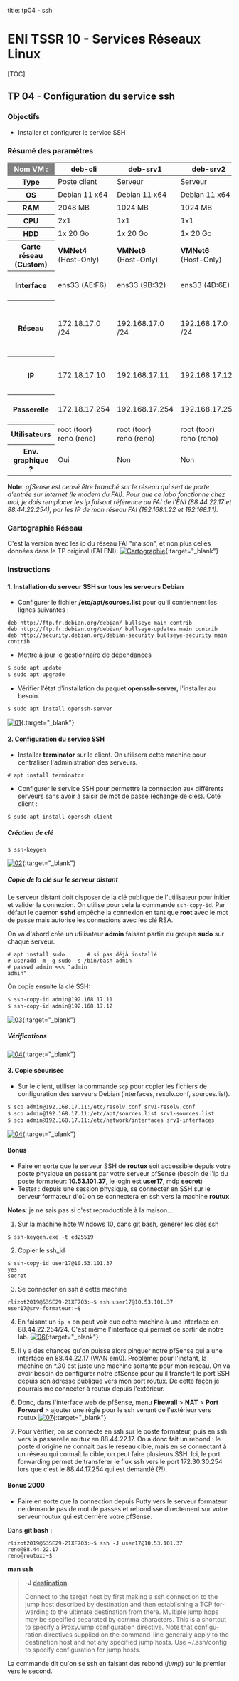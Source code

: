 title: tp04 - ssh

# ENI TSSR 10 - Services Réseaux Linux

[TOC]

## TP 04 - Configuration du service ssh
### Objectifs

- Installer et configurer le service SSH 

### Résumé des paramètres

<table>
    <thead>
    <tr>
        <th style="background-color:grey;color:white;font-weight: bold">Nom VM :</th>
        <th>deb-cli</th>
        <th>deb-srv1</th>
        <th>deb-srv2</th>
        <th>routux</th>
        <th>pfSense</th>
    </tr>
    </thead>
    <tbody>
    <tr>
        <th>Type</th>
        <td>Poste client</td>
        <td>Serveur</td>
        <td>Serveur</td>
        <td>Routeur</td>
        <td>pfSense</td>
    </tr>
    <tr>
        <th>OS</th>
        <td>Debian 11 x64</td>
        <td>Debian 11 x64</td>
        <td>Debian 11 x64</td>
        <td>Debian 11 x64</td>
        <td>pfSense</td>
    </tr>
    <tr>
        <th>RAM</th>
        <td>2048 MB</td>
        <td>1024 MB</td>
        <td>1024 MB</td>
        <td>1024 MB</td>
        <td>1024 MB</td>
    </tr>
    <tr>
        <th>CPU</th>
        <td> 2x1</td>
        <td> 1x1</td>
        <td> 1x1</td>
        <td> 1x1</td>
        <td> 1x1</td>
    </tr>
    <tr>
        <th>HDD</th>
        <td> 1x 20 Go</td>
        <td> 1x 20 Go</td>
        <td> 1x 20 Go</td>
        <td> 1x 20 Go</td>
        <td> 1x 20 Go</td>
    </tr>
    <tr>
        <th>Carte réseau<br>(Custom)</th>
        <td><b>VMNet4</b><br>(Host-Only)</td>
        <td><b>VMNet6</b><br>(Host-Only)</td>
        <td><b>VMNet6</b><br>(Host-Only)</td>
        <td><b>VMNet4</b> (HO)<br><b>VMNet6</b> (HO)<br><b>VMNet2</b> (HO)</td>
        <td><b>Bridged</b><br><b>VMNet2</b></td>
    </tr>
    <tr>
        <th>Interface</th>
        <td>ens33 (AE:F6)</td>
        <td>ens33 (9B:32)</td>
        <td>ens33 (4D:6E)</td>
        <td>ens33 (EE:8D)<br>ens35 (84:63)<br>ens36 (F3:45)</td>
        <td>ens33 (A0:34)<br>ens35 (A0:3E)</td>
    </tr>
    <tr>
        <th>Réseau</th>
        <td>172.18.17.0 /24</td>
        <td>192.168.17.0 /24</td>
        <td>192.168.17.0 /24</td>
        <td>172.18.17.0 /24<br>192.168.17.0 /24<br>172.30.17.0 /24</td>
        <td>192.168.1.0 /24<br>(au lieu de 88.44.22.0)<br>172.30.17.0 /24</td>
    </tr>
    <tr>
        <th>IP</th>
        <td>172.18.17.10</td>
        <td>192.168.17.11</td>
        <td>192.168.17.12</td>
        <td>172.18.17.254<br>192.168.17.254<br>172.30.17.254</td>
        <td>192.168.1.22<br>(au lieu de 88.44.22.17)<br>172.30.17.1</td>
    </tr>
    <tr>
        <th>Passerelle</th>
        <td>172.18.17.254</td>
        <td>192.168.17.254</td>
        <td>192.168.17.254</td>
        <td>172.18.17.254<br>192.168.17.254<br>172.30.17.254</td>
        <td>192.168.1.1<br>(au lieu de 88.44.22.254)</td>
    </tr>
    <tr>
        <th>Utilisateurs</th>
        <td> root (toor)<br>reno (reno)</td>
        <td> root (toor)<br>reno (reno)</td>
        <td> root (toor)<br>reno (reno)</td>
        <td> root (toor)<br>reno (reno)</td>
        <td> root (toor)</td>
    </tr>
    <tr>
        <th>Env. graphique ?</th>
        <td>Oui</td>
        <td>Non</td>
        <td>Non</td>
        <td>Non</td>
        <td>Non</td>
    </tr>
    </tbody>
</table>

**Note**: _pfSense est censé être branché sur le réseau qui sert de porte d'entrée sur Internet (le modem du FAI). Pour que ce labo fonctionne chez moi, je dois remplacer les ip faisant référence au FAI de l'ENI (*88.44.22.17* et *88.44.22.254*), par les IP de mon réseau FAI (*192.168.1.22* et *192.168.1.1*)._

### Cartographie Réseau
C'est la version avec les ip du réseau FAI "maison", et non plus celles données dans le TP original (FAI ENI). 
[![Cartographie](../ressources/img/10-services-reseau-linuxtp03-carto2.png)](../ressources/img/10-services-reseau-linuxtp03-carto2.png){:target="_blank"} 


### Instructions
#### 1. Installation du serveur SSH sur tous les serveurs Debian

- Configurer le fichier **/etc/apt/sources.list** pour qu'il contiennent les lignes suivantes :
```
deb http://ftp.fr.debian.org/debian/ bullseye main contrib 
deb http://ftp.fr.debian.org/debian/ bullseye-updates main contrib 
deb http://security.debian.org/debian-security bullseye-security main contrib 
```

- Mettre à jour le gestionnaire de dépendances 
```sh
$ sudo apt update 
$ sudo apt upgrade
```

- Vérifier l'état d'installation du paquet **openssh-server**, l'installer au besoin.
```sh 
$ sudo apt install openssh-server
```

[![01](../ressources/img/10-services-reseau-linuxtp04-01.png)](../ressources/img/10-services-reseau-linuxtp04-01.png){:target="_blank"} 

#### 2. Configuration du service SSH
- Installer **terminator** sur le client. On utilisera cette machine pour centraliser l'administration des serveurs.
```
# apt install terminator
```

- Configurer le service SSH pour permettre la connection aux différents serveurs sans avoir à saisir de mot de passe (échange de clés). Côté client :

```
$ sudo apt install openssh-client
```

##### Création de clé

```
$ ssh-keygen
```

[![02](../ressources/img/10-services-reseau-linuxtp04-02.png)](../ressources/img/10-services-reseau-linuxtp04-02.png){:target="_blank"} 

##### Copie de la clé sur le serveur distant

Le serveur distant doit disposer de la clé publique de l'utilisateur pour initier et valider la connexion. On utilise pour cela la commande `ssh-copy-id`. Par défaut le daemon **sshd** empêche la connexion en tant que **root** avec le mot de passe mais autorise les connexions avec les clé RSA.

On va d'abord crée un utilisateur **admin** faisant partie du groupe **sudo** sur chaque serveur.

```
# apt install sudo       # si pas déjà installé
# useradd -m -g sudo -s /bin/bash admin 
# passwd admin <<< "admin
admin"
```

On copie ensuite la clé SSH:

```sh
$ ssh-copy-id admin@192.168.17.11
$ ssh-copy-id admin@192.168.17.12
```

[![03](../ressources/img/10-services-reseau-linuxtp04-03.png)](../ressources/img/10-services-reseau-linuxtp04-03.png){:target="_blank"} 

##### Vérifications
[![04](../ressources/img/10-services-reseau-linuxtp04-04.png)](../ressources/img/10-services-reseau-linuxtp04-04.png){:target="_blank"} 



#### 3. Copie sécurisée
- Sur le client, utiliser la commande `scp` pour copier les fichiers de configuration des serveurs Debian (interfaces, resolv.conf, sources.list).
```sh
$ scp admin@192.168.17.11:/etc/resolv.conf srv1-resolv.conf
$ scp admin@192.168.17.11:/etc/apt/sources.list srv1-sources.list
$ scp admin@192.168.17.11:/etc/network/interfaces srv1-interfaces
```

[![04](../ressources/img/10-services-reseau-linuxtp04-05.png)](../ressources/img/10-services-reseau-linuxtp04-05.png){:target="_blank"} 

#### Bonus
- Faire en sorte que le serveur SSH de **routux** soit accessible depuis votre poste physique en passant par votre serveur pfSense (besoin de l'ip du poste formateur: **10.53.101.37**, le login est **user17**, mdp **secret**)
- Tester : depuis une session physique, se connecter en SSH sur le serveur formateur d'où on se connectera en ssh vers la machine **routux**.

**Notes**: je ne sais pas si c'est reproductible à la maison...

1. Sur la machine hôte Windows 10, dans git bash, generer les clés ssh 
```
$ ssh-keygen.exe -t ed25519
```

2. Copier le ssh_id
```
$ ssh-copy-id user17@10.53.101.37
yes
secret
```

3. Se connecter en ssh à cette machine 
```
rlizot2019@53SE29-21XF703:~$ ssh user17@10.53.101.37
user17@srv-formateur:~$
```

4. En faisant un `ip a` on peut voir que cette machine à une interface en 88.44.22.254/24. C'est même l'interface qui permet de sortir de notre lab. 
[![06](../ressources/img/10-services-reseau-linuxtp04-06.png)](../ressources/img/10-services-reseau-linuxtp04-06.png){:target="_blank"} 

5. Il y a des chances qu'on puisse alors pinguer notre pfSense qui a une interface en 88.44.22.17 (WAN em0). Problème: pour l'instant, la machine en \*.30 est juste une machine sortante pour mon reseau. On va avoir besoin de configurer notre pfSense pour qu'il transfert le port SSH depuis son adresse publique vers mon port routux. De cette façon je pourrais me connecter à routux depuis l'extérieur.

7. Donc, dans l'interface web de pfSense, menu **Firewall** > **NAT** > **Port Forward** > ajouter une règle pour le ssh venant de l'extérieur vers routux 
[![07](../ressources/img/10-services-reseau-linuxtp04-07.png)](../ressources/img/10-services-reseau-linuxtp04-07.png){:target="_blank"} 

8. Pour vérifier, on se connecte en ssh sur le poste formateur, puis en ssh vers la passerelle routux en 88.44.22.17. On a donc fait un rebond : le poste d'origine ne connait pas le réseau cible, mais en se connectant à un réseau qui connaît la cible, on peut faire plusieurs SSH. Ici, le port forwarding permet de transferer le flux ssh vers le port 172.30.30.254 lors que c'est le 88.44.17.254 qui est demandé (?!).


#### Bonus 2000
- Faire en sorte que la connection depuis Putty vers le serveur formateur ne demande pas de mot de passes et rebondisse directement sur votre serveur routux qui est derrière votre pfSense.

Dans **git bash** :
```
rlizot2019@53SE29-21XF703:~$ ssh -J user17@10.53.101.37 reno@88.44.22.17 
reno@routux:~$
```

**man ssh**

<blockquote>
    <p><b>-J <u>destination</u></b></p>
    <p>Connect to the target host by first making a ssh connection to the
       jump host described by destination and then establishing a TCP for‐
       warding to the ultimate destination from there.  Multiple jump hops
       may be specified separated by comma characters.  This is a shortcut
       to specify a ProxyJump configuration directive.  Note that configu‐
       ration directives supplied on the command-line generally apply to
       the destination host and not any specified jump hosts.  Use
       ~/.ssh/config to specify configuration for jump hosts.</p>
</blockquote>

La commande dit qu'on se ssh en faisant des rebond (*jump*) sur le premier vers le second.

<link rel="stylesheet" type="text/css" href="../ressources/css/bootstrap.min.css">
<link rel="stylesheet" type="text/css" href="../ressources/css/style.css">
